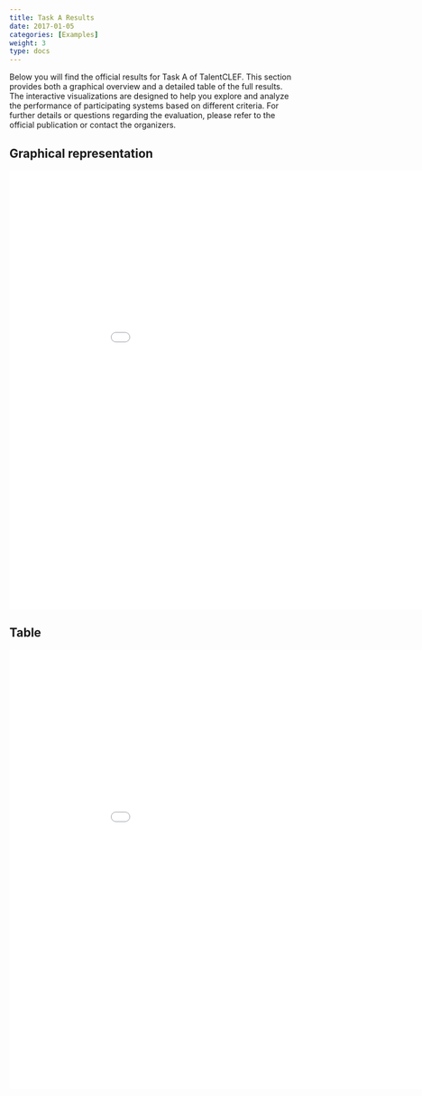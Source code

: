 ```yaml
---
title: Task A Results
date: 2017-01-05
categories: [Examples]
weight: 3
type: docs  
---
```

<style>
.full-width-image {
            width: 80%;
            height: auto; /* Maintains the aspect ratio */
        }
</style>

Below you will find the official results for Task A of TalentCLEF. This section provides both a graphical overview and a detailed table of the full results. The interactive visualizations are designed to help you explore and analyze the performance of participating systems based on different criteria. For further details or questions regarding the evaluation, please refer to the official publication or contact the organizers.

 <style>
.full-width-image {
    width: 80%;
    height: auto;
}

.responsive-iframe {
    width: 100vh;
    min-width: 0;
    max-width: 100vw;
    margin: 0 !important;
    padding: 0 !important;
    border: none !important;
    box-shadow: none !important;
    border-radius: 0 !important;
    display: block;
    height: 778px; /* O el alto justo para tu gráfico */
    overflow: hidden;
    background: #fff
}

</style>

## Graphical representation
<iframe class="responsive-iframe" src="/talentclef/results_task_a/table_a_interactive.html"></iframe>

## Table
<iframe class="responsive-iframe" src="/talentclef/results_task_a/table_a_table.html"></iframe>
